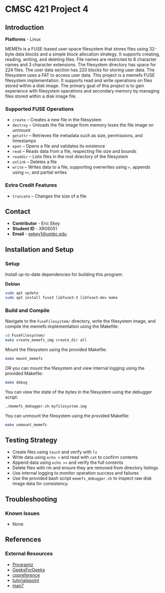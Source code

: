 # CMSC 421 Project 4

## Introduction
**Platforms** - Linux

MEMEfs is a FUSE-based user-space filesystem that stores files using 32-byte data blocks and a simple block allocation strategy. It supports creating, reading, writing, and deleting files. File names are restricted to 8 character names and 3 character extensions. The filesystem directory has space for 224 files. The user data section has 220 blocks for storing user data. The filesystem uses a FAT to access user data. This project is a memefs FUSE filesystem implementation. It supports read and write operations on files stored within a disk image. The primary goal of this project is to gain experience with filesystem operations and secondary memory by managing files stored within a disk image file.

### Supported FUSE Operations
* `create` – Creates a new file in the filesystem
* `destroy` – Unloads the file image from memory loses the file image on unmount
* `getattr` – Retrieves file metadata such as size, permissions, and timestamps
* `open` – Opens a file and validates its existence
* `read` – Reads data from a file, respecting file size and bounds
* `readdir` – Lists files in the root directory of the filesystem
* `unlink` – Deletes a file
* `write` – Writes data to a file, supporting overwrites using `>`, appends using `>>`, and partial writes

### Extra Credit Features
* `truncate` – Changes the size of a file


## Contact
* **Contributor** - Eric Ekey
* **Student ID** - XR06051
* **Email** - eekey1@umbc.edu


## Installation and Setup
### Setup

Install up-to-date dependencies for building this program:

**Debian**
~~~bash
sudo apt update
sudo apt install fuse3 libfuse3-3 libfuse3-dev make
~~~

### Build and Compile
Navigate to the `FuseFilesystem/` directory, write the filesystem image, and compile the memefs implementation using the Makefile:
~~~bash
cd FuseFilesystem/
make create_memefs_img create_dir all
~~~
Mount the filesystem using the provided Makefile:
~~~bash
make mount_memefs
~~~
OR you can mount the filesystem and view internal logging using the provided Makefile:
~~~bash
make debug
~~~
You can view the state of the bytes in the filesystem using the debugger script:
~~~bash
./memefs_debugger.sh myfilesystem.img
~~~
You can unmount the filesystem using the provided Makefile:
~~~bash
make unmount_memefs
~~~

## Testing Strategy
* Create files using `touch` and verify with `ls`
* Write data using `echo >` and read with `cat` to confirm contents
* Append data using `echo >>` and verify the full contents
* Delete files with rm and ensure they are removed from directory listings
* Use internal logging to monitor operation success and failures
* Use the provided bash script `memefs_debugger.sh` to inspect raw disk image data for consistency.

## Troubleshooting
### Known Issues
* None

## References
### External Resources
* [Programiz](https://www.programiz.com/)
* [GeeksForGeeks](https://www.geeksforgeeks.org/)
* [cppreference](https://en.cppreference.com/) 
* [tutorialspoint](https://www.tutorialspoint.com/)
* [man7](https://www.man7.org/)



